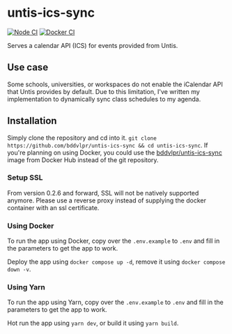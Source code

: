 # untis-ics-sync

[![Node CI](https://github.com/bddvlpr/untis-ics-sync/actions/workflows/node-ci.yaml/badge.svg)](https://github.com/bddvlpr/untis-ics-sync/actions/workflows/node-ci.yaml)
[![Docker CI](https://github.com/bddvlpr/untis-ics-sync/actions/workflows/docker-ci.yaml/badge.svg)](https://github.com/bddvlpr/untis-ics-sync/actions/workflows/docker-ci.yaml)

Serves a calendar API (ICS) for events provided from Untis.

## Use case

Some schools, universities, or workspaces do not enable the iCalendar API that Untis provides by default. Due to this limitation, I've written my implementation to dynamically sync class schedules to my agenda.

## Installation

Simply clone the repository and cd into it.
`git clone https://github.com/bddvlpr/untis-ics-sync && cd untis-ics-sync`.
If you're planning on using Docker, you could use the [bddvlpr/untis-ics-sync](https://hub.docker.com/r/bddvlpr/untis-ics-sync/) image from Docker Hub instead of the git repository.

### Setup SSL

From version 0.2.6 and forward, SSL will not be natively supported anymore. Please use a reverse proxy instead of supplying the docker container with an ssl certificate.

### Using Docker

To run the app using Docker, copy over the `.env.example` to `.env` and fill in the parameters to get the app to work.

Deploy the app using `docker compose up -d`, remove it using `docker compose down -v`.

### Using Yarn

To run the app using Yarn, copy over the `.env.example` to `.env` and fill in the parameters to get the app to work.

Hot run the app using `yarn dev`, or build it using `yarn build`.

